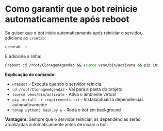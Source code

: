 # Como garantir que o bot reinicie automaticamente após reboot

Se quiser que o bot inicie automaticamente após reiniciar o servidor, adicione ao `crontab`:

```bash
crontab -e
```
E adicione a linha:
```bash
@reboot cd /root/ClonagemAgendad && source venv/bin/activate && pip install -r requirements.txt && nohup python3 main.py &
```

**Explicação do comando:**
- `@reboot` - Executa quando o servidor reinicia
- `cd /root/ClonagemAgendad` - Vai para a pasta do projeto
- `source venv/bin/activate` - Ativa o ambiente virtual
- `pip install -r requirements.txt` - Instala/atualiza dependências automaticamente
- `nohup python3 main.py &` - Roda o bot em background

**Vantagem:** Sempre que o servidor reiniciar, as dependências serão atualizadas automaticamente antes de iniciar o bot.